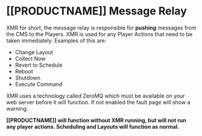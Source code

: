 <!--toc=advanced-->
# [[PRODUCTNAME]] Message Relay
XMR for short, the message relay is responsible for **pushing** messages from the CMS to the Players. XMR is used
 for any Player Actions that need to be taken immediately. Examples of this are:

  - Change Layout
  - Collect Now
  - Revert to Schedule
  - Reboot
  - Shutdown
  - Execute Command

XMR uses a technology called ZeroMQ which must be available on your web server before it will function. If not enabled
 the fault page will show a warning.

**[[PRODUCTNAME]] will function without XMR running, but will not run any player actions. Scheduling and Layouts will
 function as normal.**


